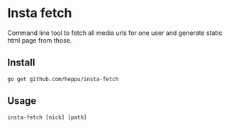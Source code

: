 # Insta fetch

Command line tool to fetch all media urls for one user and generate static html page from those.

## Install
```
go get github.com/heppu/insta-fetch
```

## Usage
```
insta-fetch [nick] [path]
```
